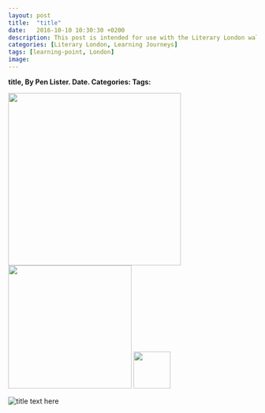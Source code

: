```yaml
---
layout: post
title:  "title"
date:   2016-10-10 10:30:30 +0200
description: This post is intended for use with the Literary London walking tour and smart learning activities and was originally only available via the Aurasma AR trigger.
categories: [Literary London, Learning Journeys]
tags: [learning-point, London]
image: 
---
```


**title, By Pen Lister. Date. Categories: Tags:**


<img src="{{site.baseurl}}/assets/images/..." width="350" height="auto">
<img src="{{site.baseurl}}/assets/images/icons-messagesA.png" width="250" height="auto">
<img src="{{site.baseurl}}/assets/images/1287510-512-crimson.png" width="75" height="auto">

![title text here]({{site.baseurl}}/assets/images/...)
